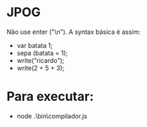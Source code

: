 # JPOG
Não use enter ("\n"). A syntax básica é assim:

* var batata 1;
* sepa (batata = 1);
* write("ricardo");
* write(2 + 5 + 3);

# Para executar:
* node .\bin\compilador.js